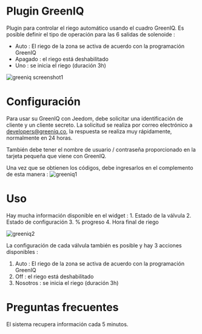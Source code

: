 # Plugin GreenIQ 

Plugin para controlar el riego automático usando el cuadro GreenIQ. Es posible definir el tipo de operación para las 6 salidas de solenoide : 

- Auto : El riego de la zona se activa de acuerdo con la programación GreenIQ 
- Apagado : el riego está deshabilitado 
- Uno : se inicia el riego (duración 3h)

![greeniq screenshot1](./images/greeniq_screenshot1.png)

# Configuración 

Para usar su GreenIQ con Jeedom, debe solicitar una identificación de cliente y un cliente secreto. La solicitud se realiza por correo electrónico a <developers@greeniq.co>, la respuesta se realiza muy rápidamente, normalmente en 24 horas.

También debe tener el nombre de usuario / contraseña proporcionado en la tarjeta pequeña que viene con GreenIQ.

Una vez que se obtienen los códigos, debe ingresarlos en el complemento de esta manera : ![greeniq1](./images/greeniq1.png)

# Uso 

Hay mucha información disponible en el widget : 1. Estado de la válvula 2. Estado de configuración 3. % progreso 4. Hora final de riego

![greeniq2](./images/greeniq2.png)

La configuración de cada válvula también es posible y hay 3 acciones disponibles :

1. Auto : El riego de la zona se activa de acuerdo con la programación GreenIQ
2. Off : el riego está deshabilitado
3. Nosotros : se inicia el riego (duración 3h)

# Preguntas frecuentes 

El sistema recupera información cada 5 minutos.
